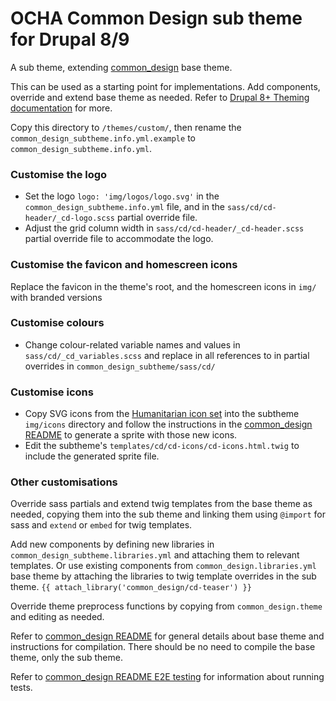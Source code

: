 # OCHA Common Design sub theme for Drupal 8/9

A sub theme, extending [common_design](https://github.com/UN-OCHA/common_design) base theme.

This can be used as a starting point for implementations. Add components, override and extend base theme as needed.
Refer to [Drupal 8+ Theming documentation](https://www.drupal.org/docs/theming-drupal) for more.

Copy this directory to `/themes/custom/`, then rename the `common_design_subtheme.info.yml.example` to
`common_design_subtheme.info.yml`.

### Customise the logo
- Set the logo `logo: 'img/logos/logo.svg'` in the `common_design_subtheme.info.yml` file, and in the
`sass/cd/cd-header/_cd-logo.scss` partial override file.
- Adjust the grid column width in `sass/cd/cd-header/_cd-header.scss` partial override file to accommodate the logo.

### Customise the favicon and homescreen icons
Replace the favicon in the theme's root, and the homescreen icons in `img/` with branded versions

### Customise colours
- Change colour-related variable names and values in `sass/cd/_cd_variables.scss` and replace in all references to in
partial overrides in `common_design_subtheme/sass/cd/`

### Customise icons
- Copy SVG icons from the [Humanitarian icon set](https://reliefweb.int/report/world/humanitarian-and-country-icons-2018)
into the subtheme `img/icons` directory and follow the instructions in the
[common_design README](https://github.com/UN-OCHA/common_design/#icons) to
generate a sprite with those new icons.
- Edit the subtheme's `templates/cd/cd-icons/cd-icons.html.twig` to include the
generated sprite file.

### Other customisations
Override sass partials and extend twig templates from the base theme as needed, copying them into the sub theme and
linking them using `@import` for sass and `extend` or `embed` for twig templates.

Add new components by defining new libraries in `common_design_subtheme.libraries.yml` and attaching them to relevant
templates. Or use existing components from `common_design.libraries.yml` base theme by attaching the libraries to twig
template overrides in the sub theme.
`{{ attach_library('common_design/cd-teaser') }}`

Override theme preprocess functions by copying from `common_design.theme` and editing as needed.

Refer to [common_design README](https://github.com/UN-OCHA/common_design/#common-design-base-theme-for-drupal-89) for
general details about base theme and instructions for compilation. There should be no need to compile the base theme,
only the sub theme.

Refer to [common_design README E2E testing](https://github.com/UN-OCHA/common_design/#e2e-testing) for information about
running tests.

